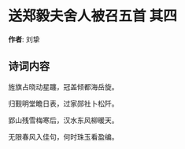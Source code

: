 # 送郑毅夫舍人被召五首  其四

**作者**: 刘挚

## 诗词内容

旌旗占晓动星躔，冠盖倾都海岳旋。

归觐明堂瞻日表，过家郧社卜松阡。

郢山残雪梅寒后，汉水东风柳暖天。

无限春风入佳句，何时珠玉看盈编。

